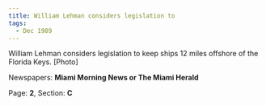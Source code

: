 ```yaml
---  
title: William Lehman considers legislation to  
tags:  
  - Dec 1989  
---  
```

  
William Lehman considers legislation to keep ships 12 miles offshore of the Florida Keys. [Photo]  
  
Newspapers: **Miami Morning News or The Miami Herald**  
  
Page: **2**, Section: **C** 
